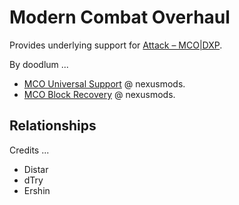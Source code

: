 # Modern Combat Overhaul

Provides underlying support for [Attack – MCO|DXP](https://modding-guild.com/mod/attack-mcodxp/).

By doodlum ...

- [MCO Universal Support](https://www.nexusmods.com/skyrimspecialedition/mods/85491) @ nexusmods.
- [MCO Block Recovery](https://www.nexusmods.com/skyrimspecialedition/mods/95839) @ nexusmods.

## Relationships

Credits ...

- Distar
- dTry
- Ershin
